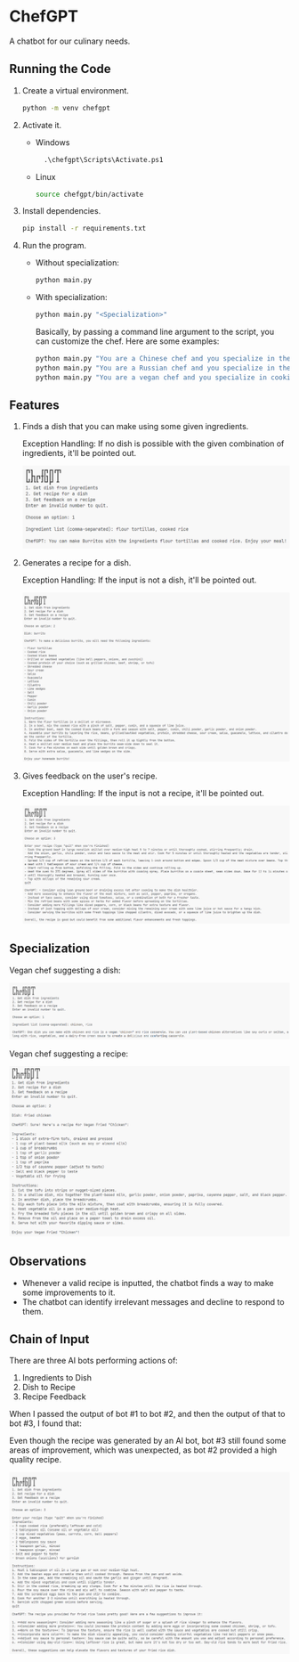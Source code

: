 # ChefGPT

A chatbot for our culinary needs.

## Running the Code

1. Create a virtual environment.

   ```sh
   python -m venv chefgpt
   ```

2. Activate it.

   - Windows

     ```ps
       .\chefgpt\Scripts\Activate.ps1
     ```

   - Linux

     ```sh
     source chefgpt/bin/activate
     ```

3. Install dependencies.

   ```sh
   pip install -r requirements.txt
   ```

4. Run the program.

   - Without specialization:

     ```sh
     python main.py
     ```

   - With specialization:

     ```sh
     python main.py "<Specialization>"
     ```

     Basically, by passing a command line argument to the script, you can customize the chef. Here are some examples:

     ```sh
     python main.py "You are a Chinese chef and you specialize in the Chinese cuisine."
     python main.py "You are a Russian chef and you specialize in the Russian cuisine."
     python main.py "You are a vegan chef and you specialize in cooking vegan dishes."
     ```

## Features

1. Finds a dish that you can make using some given ingredients.

   Exception Handling: If no dish is possible with the given combination of ingredients, it'll be pointed out.

   ![image](assets/ingredients-to-dish.png)

2. Generates a recipe for a dish.

   Exception Handling: If the input is not a dish, it'll be pointed out.

   ![image](assets/dish-to-recipe.png)

3. Gives feedback on the user's recipe.

   Exception Handling: If the input is not a recipe, it'll be pointed out.

   ![image](assets/recipe-feedback.png)

## Specialization

Vegan chef suggesting a dish:

![image](assets/vegan-dish.png)

Vegan chef suggesting a recipe:

![image](assets/vegan-recipe.png)

## Observations

- Whenever a valid recipe is inputted, the chatbot finds a way to make some improvements to it.
- The chatbot can identify irrelevant messages and decline to respond to them.

## Chain of Input

There are three AI bots performing actions of:

1. Ingredients to Dish
2. Dish to Recipe
3. Recipe Feedback

When I passed the output of bot #1 to bot #2, and then the output of that to bot #3, I found that:

Even though the recipe was generated by an AI bot, bot #3 still found some areas of improvement, which was unexpected, as bot #2 provided a high quality recipe.

![image](assets/recipe-feedback-chain-of-input.png)
